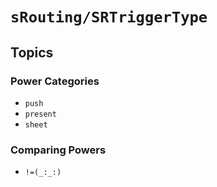 # ``sRouting/SRTriggerType``

## Topics

### Power Categories

- ``push``
- ``present``
- ``sheet``

### Comparing Powers

- ``!=(_:_:)``
